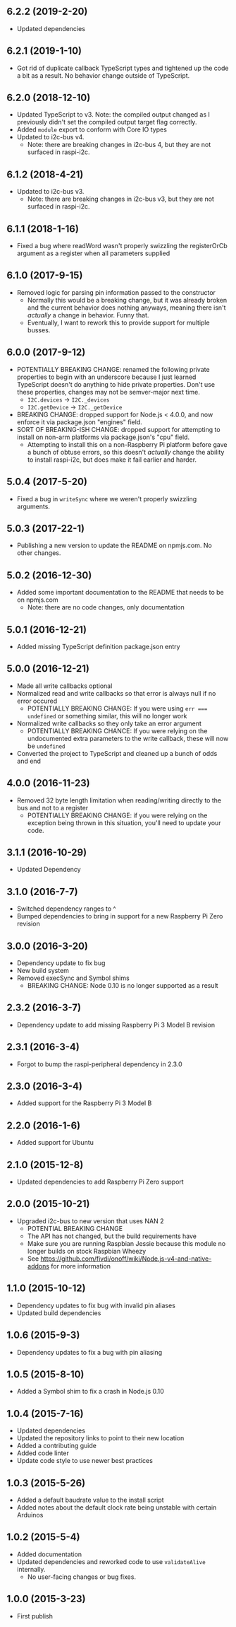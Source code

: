 ## 6.2.2 (2019-2-20)

- Updated dependencies

## 6.2.1 (2019-1-10)

- Got rid of duplicate callback TypeScript types and tightened up the code a bit as a result. No behavior change outside of TypeScript.

## 6.2.0 (2018-12-10)

- Updated TypeScript to v3. Note: the compiled output changed as I previously didn't set the compiled output target flag correctly.
- Added `module` export to conform with Core IO types
- Updated to i2c-bus v4.
    - Note: there are breaking changes in i2c-bus 4, but they are not surfaced in raspi-i2c.

## 6.1.2 (2018-4-21)

- Updated to i2c-bus v3.
    - Note: there are breaking changes in i2c-bus v3, but they are not surfaced in raspi-i2c.

## 6.1.1 (2018-1-16)

- Fixed a bug where readWord wasn't properly swizzling the registerOrCb argument as a register when all parameters supplied

## 6.1.0 (2017-9-15)

- Removed logic for parsing pin information passed to the constructor
    - Normally this would be a breaking change, but it was already broken and the current behavior does nothing anyways, meaning there isn't _actually_ a change in behavior. Funny that.
    - Eventually, I want to rework this to provide support for multiple busses.

## 6.0.0 (2017-9-12)

- POTENTIALLY BREAKING CHANGE: renamed the following private properties to begin with an underscore because I just learned TypeScript doesn't do anything to hide private properties. Don't use these properties, changes may not be semver-major next time.
    - `I2C.devices` -> `I2C._devices`
    - `I2C.getDevice` -> `I2C._getDevice`
- BREAKING CHANGE: dropped support for Node.js < 4.0.0, and now enforce it via package.json "engines" field.
- SORT OF BREAKING-ISH CHANGE: dropped support for attempting to install on non-arm platforms via package.json's "cpu" field.
    - Attempting to install this on a non-Raspberry Pi platform before gave a bunch of obtuse errors, so this doesn't _actually_ change the ability to install raspi-i2c, but does make it fail earlier and harder.

## 5.0.4 (2017-5-20)

- Fixed a bug in `writeSync` where we weren't properly swizzling arguments.

## 5.0.3 (2017-22-1)

- Publishing a new version to update the README on npmjs.com. No other changes.

## 5.0.2 (2016-12-30)

- Added some important documentation to the README that needs to be on npmjs.com
  - Note: there are no code changes, only documentation

## 5.0.1 (2016-12-21)

- Added missing TypeScript definition package.json entry

## 5.0.0 (2016-12-21)

- Made all write callbacks optional
- Normalized read and write callbacks so that error is always null if no error occured
  - POTENTIALLY BREAKING CHANGE: If you were using `err === undefined` or something similar, this will no longer work
- Normalized write callbacks so they only take an error argument
  - POTENTIALLY BREAKING CHANCE: If you were relying on the undocumented extra parameters to the write callback, these will now be `undefined`
- Converted the project to TypeScript and cleaned up a bunch of odds and end

## 4.0.0 (2016-11-23)

- Removed 32 byte length limitation when reading/writing directly to the bus and not to a register
  - POTENTIALLY BREAKING CHANGE: if you were relying on the exception being thrown in this situation, you'll need to update your code.

## 3.1.1 (2016-10-29)

- Updated Dependency

## 3.1.0 (2016-7-7)

- Switched dependency ranges to ^
- Bumped dependencies to bring in support for a new Raspberry Pi Zero revision

## 3.0.0 (2016-3-20)

- Dependency update to fix bug
- New build system
- Removed execSync and Symbol shims
  - BREAKING CHANGE: Node 0.10 is no longer supported as a result

## 2.3.2 (2016-3-7)

- Dependency update to add missing Raspberry Pi 3 Model B revision

## 2.3.1 (2016-3-4)

- Forgot to bump the raspi-peripheral dependency in 2.3.0

## 2.3.0 (2016-3-4)

- Added support for the Raspberry Pi 3 Model B

## 2.2.0 (2016-1-6)

- Added support for Ubuntu

## 2.1.0 (2015-12-8)

- Updated dependencies to add Raspberry Pi Zero support

## 2.0.0 (2015-10-21)

- Upgraded i2c-bus to new version that uses NAN 2
  - POTENTIAL BREAKING CHANGE
  - The API has not changed, but the build requirements have
  - Make sure you are running Raspbian Jessie because this module no longer builds on stock Raspbian Wheezy
  - See https://github.com/fivdi/onoff/wiki/Node.js-v4-and-native-addons for more information

## 1.1.0 (2015-10-12)

- Dependency updates to fix bug with invalid pin aliases
- Updated build dependencies

## 1.0.6 (2015-9-3)

- Dependency updates to fix a bug with pin aliasing

## 1.0.5 (2015-8-10)

- Added a Symbol shim to fix a crash in Node.js 0.10

## 1.0.4 (2015-7-16)

- Updated dependencies
- Updated the repository links to point to their new location
- Added a contributing guide
- Added code linter
- Update code style to use newer best practices

## 1.0.3 (2015-5-26)

- Added a default baudrate value to the install script
- Added notes about the default clock rate being unstable with certain Arduinos

## 1.0.2 (2015-5-4)

- Added documentation
- Updated dependencies and reworked code to use ```validateAlive``` internally.
  - No user-facing changes or bug fixes.

## 1.0.0 (2015-3-23)

- First publish
